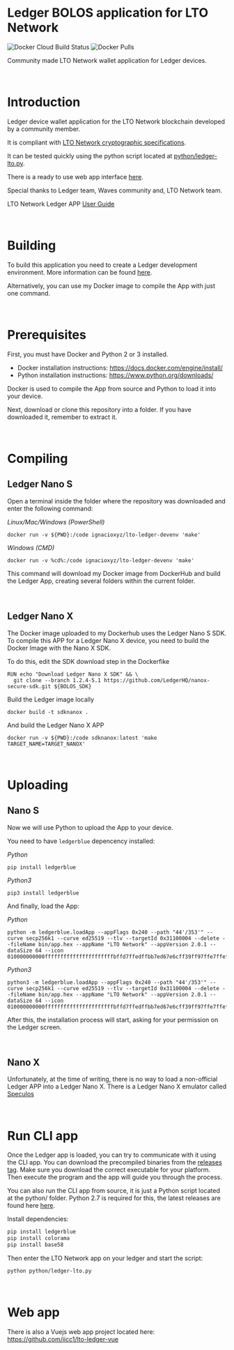 # Ledger BOLOS application for LTO Network
![Docker Cloud Build Status](https://img.shields.io/docker/cloud/build/ignacioxyz/lto-ledger-devenv?style=for-the-badge) ![Docker Pulls](https://img.shields.io/docker/pulls/ignacioxyz/lto-ledger-devenv?style=for-the-badge)

Community made LTO Network wallet application for Ledger devices.

<br>

# Introduction
Ledger device wallet application for the LTO Network blockchain developed by a community member.

It is compliant with [LTO Network cryptographic specifications](https://docs.lto.network/project/developer-area/lto_protocol/cryptographic_details). 

It can be tested quickly using the python script located at [python/ledger-lto.py](https://github.com/iicc1/ledger-app-lto-network-unofficial/tree/master/python).

There is a ready to use web app interface [here](https://lto-ledger-beta.netlify.app/).

Special thanks to Ledger team, Waves community and, LTO Network team.

LTO Network Ledger APP [User Guide](https://github.com/iicc1/ledger-app-lto/wiki/How-to-use-a-Ledger-device-with-LTO-Network)

<br>

# Building

To build this application you need to create a Ledger development environment. More information can be 
found [here](https://ledger.readthedocs.io/en/latest/userspace/setup.html).

Alternatively, you can use my Docker image to compile the App with just one command.

<br>

# Prerequisites

First, you must have Docker and Python 2 or 3 installed.
- Docker installation instructions: https://docs.docker.com/engine/install/
- Python installation instructions: https://www.python.org/downloads/

Docker is used to compile the App from source and Python to load it into your device.

Next, download or clone this repository into a folder. If you have downloaded it, remember to extract it.

<br>

# Compiling

## Ledger Nano S

Open a terminal inside the folder where the repository was downloaded and enter the following command:

_Linux/Mac/Windows (PowerShell)_
```
docker run -v ${PWD}:/code ignacioxyz/lto-ledger-devenv 'make'
```
_Windows (CMD)_
```
docker run -v %cd%:/code ignacioxyz/lto-ledger-devenv 'make'
```
This command will download my Docker image from DockerHub and build the Ledger App, creating several folders within the current folder.

<br>

## Ledger Nano X

The Docker image uploaded to my Dockerhub uses the Ledger Nano S SDK. To compile this APP for a Ledger Nano X device, you need to build the Docker Image with the Nano X SDK.


To do this, edit the SDK download step in the Dockerfike
```
RUN echo "Download Ledger Nano X SDK" && \
  git clone --branch 1.2.4-5.1 https://github.com/LedgerHQ/nanox-secure-sdk.git ${BOLOS_SDK}
```

Build the Ledger image locally
```
docker build -t sdknanox .
```

And build the Ledger Nano X APP
```
docker run -v ${PWD}:/code sdknanox:latest 'make TARGET_NAME=TARGET_NANOX'
```
<br>

# Uploading

## Nano S

Now we will use Python to upload the App to your device.

You need to have `ledgerblue` depencency installed:

_Python_
```
pip install ledgerblue
```
_Python3_
```
pip3 install ledgerblue
```

And finally, load the App:

_Python_
```
python -m ledgerblue.loadApp --appFlags 0x240 --path "44'/353'" --curve secp256k1 --curve ed25519 --tlv --targetId 0x31100004 --delete --fileName bin/app.hex --appName "LTO Network" --appVersion 2.0.1 --dataSize 64 --icon 010000000000ffffffffffffffffffffffbffd7ffedffbb7ed67e6cff39ff97ffe7ffeffffffffffff
```
_Python3_
```
python3 -m ledgerblue.loadApp --appFlags 0x240 --path "44'/353'" --curve secp256k1 --curve ed25519 --tlv --targetId 0x31100004 --delete --fileName bin/app.hex --appName "LTO Network" --appVersion 2.0.1 --dataSize 64 --icon 010000000000ffffffffffffffffffffffbffd7ffedffbb7ed67e6cff39ff97ffe7ffeffffffffffff
```
After this, the installation process will start, asking for your permission on the Ledger screen.

<br>

## Nano X
Unfortunately, at the time of writing, there is no way to load a non-official Ledger APP into a Ledger Nano X.
There is a Ledger Nano X emulator called [Speculos](https://speculos.ledger.com/)

<br>

# Run CLI app

Once the Ledger app is loaded, you can try to communicate with it using the CLI app.
You can download the precompiled binaries from the [releases tag](https://github.com/iicc1/ledger-app-lto/releases). Make sure you download the correct executable for your platform.
Then execute the program and the app will guide you through the process.

You can also run the CLI app from source, it is just a Python script located at the python/ folder. 
Python 2.7 is required for this, the latest releases are found here [here](https://www.python.org/downloads/release/python-2716/).

Install dependencies:
```bash
pip install ledgerblue
pip install colorama
pip install base58
```

Then enter the LTO Network app on your ledger and start the script:
```bash
python python/ledger-lto.py
```

<br>

# Web app

There is also a Vuejs web app project located here: https://github.com/iicc1/lto-ledger-vue